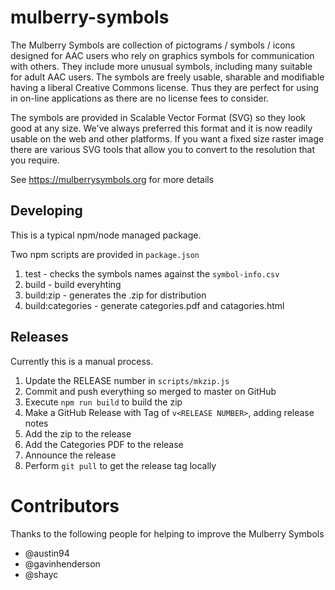 # mulberry-symbols

The Mulberry Symbols are collection of pictograms / symbols / icons designed for AAC users who rely on graphics symbols for communication with others. They include more unusual symbols, including many suitable for adult AAC users. The symbols are freely usable, sharable and modifiable having a liberal Creative Commons license. Thus they are perfect for using in on-line applications as there are no license fees to consider.

The symbols are provided in Scalable Vector Format (SVG) so they look good at any size. We've always preferred this format and it is now readily usable on the web and other platforms. If you want a fixed size raster image there are various SVG tools that allow you to convert to the resolution that you require.

See https://mulberrysymbols.org for more details

## Developing

This is a typical npm/node managed package.

Two npm scripts are provided in `package.json`

1. test - checks the symbols names against the `symbol-info.csv`
1. build - build everyhting
1. build:zip - generates the .zip for distribution
1. build:categories - generate categories.pdf and catagories.html

## Releases

Currently this is a manual process.

1. Update the RELEASE number in `scripts/mkzip.js`
1. Commit and push everything so merged to master on GitHub
1. Execute `npm run build` to build the zip
1. Make a GitHub Release with Tag of `v<RELEASE NUMBER>`, adding release notes
1. Add the zip to the release
1. Add the Categories PDF to the release
1. Announce the release
1. Perform `git pull` to get the release tag locally

# Contributors

Thanks to the following people for helping to improve the Mulberry Symbols

* @austin94
* @gavinhenderson
* @shayc
